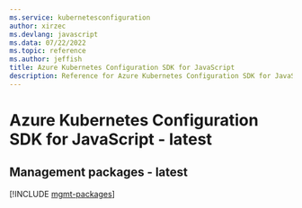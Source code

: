 ```yaml
---
ms.service: kubernetesconfiguration
author: xirzec
ms.devlang: javascript
ms.data: 07/22/2022
ms.topic: reference
ms.author: jeffish
title: Azure Kubernetes Configuration SDK for JavaScript
description: Reference for Azure Kubernetes Configuration SDK for JavaScript
---
```

# Azure Kubernetes Configuration SDK for JavaScript - latest

## Management packages - latest
[!INCLUDE [mgmt-packages](kubernetes-configuration-mgmt-index.md)]